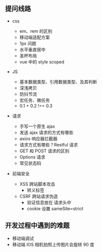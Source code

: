 ## 提问线路

- css
    - em、rem 的区别
    - 移动端适配方案
    - 1px 问题
    - 水平垂直居中
    - 圣杯布局
    - vue 中的 style scoped

- JS
    - 基本数据类型、引用数据类型、及其判断
    - 深浅拷贝
    - 防抖节流
    - 宏任务、微任务
    - 0.1 + 0.2 !== 0.3

- 请求
    - 手写一个原生 ajax
    - 发送 ajax 请求的方式有哪些
    - axios 响应器拦截器
    - 请求方式有哪些？Restful 请求
    - GET 和 POST 请求的区别
    - Options 请求
    - 常见状态码

- 前端安全
    - XSS 跨站脚本攻击
        - 转义标签
    - CSRF 跨站请求伪造
        - 验证信息放在 请求头中
        - cookie 设置 sameSite=strict

## 开发过程中遇到的难题

- 移动端调试
- 移动端 IOS 相机拍照上传图片会旋转 90 度
